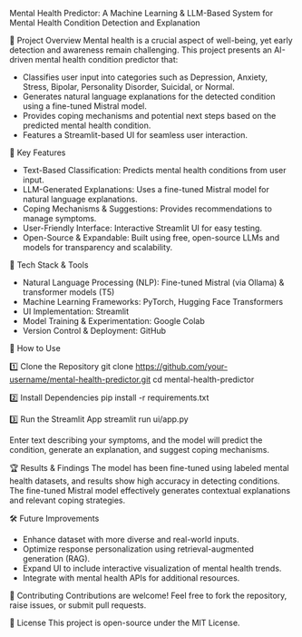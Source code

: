 Mental Health Predictor:
A Machine Learning & LLM-Based System for Mental Health Condition Detection and Explanation

📌 Project Overview
Mental health is a crucial aspect of well-being, yet early detection and awareness remain challenging. This project presents an AI-driven mental health condition predictor that:
- Classifies user input into categories such as Depression, Anxiety, Stress, Bipolar, Personality Disorder, Suicidal, or Normal.
- Generates natural language explanations for the detected condition using a fine-tuned Mistral model.
- Provides coping mechanisms and potential next steps based on the predicted mental health condition.
- Features a Streamlit-based UI for seamless user interaction.

🚀 Key Features
- Text-Based Classification: Predicts mental health conditions from user input.
- LLM-Generated Explanations: Uses a fine-tuned Mistral model for natural language explanations.
- Coping Mechanisms & Suggestions: Provides recommendations to manage symptoms.
- User-Friendly Interface: Interactive Streamlit UI for easy testing.
- Open-Source & Expandable: Built using free, open-source LLMs and models for transparency and scalability.

🔧 Tech Stack & Tools
- Natural Language Processing (NLP): Fine-tuned Mistral (via Ollama) & transformer models (T5)
- Machine Learning Frameworks: PyTorch, Hugging Face Transformers
- UI Implementation: Streamlit
- Model Training & Experimentation: Google Colab
- Version Control & Deployment: GitHub

📖 How to Use

1️⃣ Clone the Repository
git clone https://github.com/your-username/mental-health-predictor.git
cd mental-health-predictor

2️⃣ Install Dependencies
pip install -r requirements.txt

3️⃣ Run the Streamlit App
streamlit run ui/app.py

Enter text describing your symptoms, and the model will predict the condition, generate an explanation, and suggest coping mechanisms.

🏆 Results & Findings
The model has been fine-tuned using labeled mental health datasets, and results show high accuracy in detecting conditions. The fine-tuned Mistral model effectively generates contextual explanations and relevant coping strategies.

🛠 Future Improvements
- Enhance dataset with more diverse and real-world inputs.
- Optimize response personalization using retrieval-augmented generation (RAG).
- Expand UI to include interactive visualization of mental health trends.
- Integrate with mental health APIs for additional resources.

🤝 Contributing
Contributions are welcome! Feel free to fork the repository, raise issues, or submit pull requests.

📝 License
This project is open-source under the MIT License.
